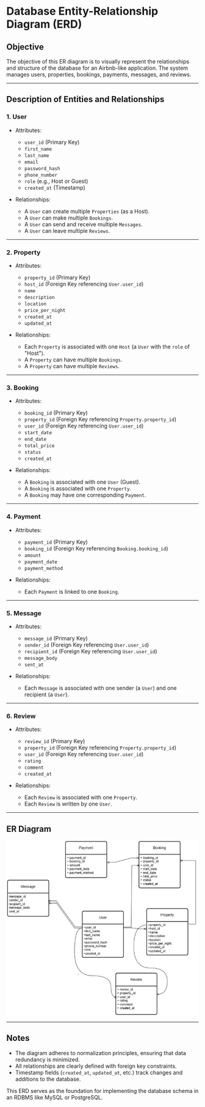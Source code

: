 # Database Entity-Relationship Diagram (ERD)

## Objective
The objective of this ER diagram is to visually represent the relationships and structure of the database for an Airbnb-like application. The system manages users, properties, bookings, payments, messages, and reviews.

---

## Description of Entities and Relationships

### 1. **User**
- Attributes:
  - `user_id` (Primary Key)
  - `first_name`
  - `last_name`
  - `email`
  - `password_hash`
  - `phone_number`
  - `role` (e.g., Host or Guest)
  - `created_at` (Timestamp)

- Relationships:
  - A `User` can create multiple `Properties` (as a Host).
  - A `User` can make multiple `Bookings`.
  - A `User` can send and receive multiple `Messages`.
  - A `User` can leave multiple `Reviews`.

---

### 2. **Property**
- Attributes:
  - `property_id` (Primary Key)
  - `host_id` (Foreign Key referencing `User.user_id`)
  - `name`
  - `description`
  - `location`
  - `price_per_night`
  - `created_at`
  - `updated_at`

- Relationships:
  - Each `Property` is associated with one `Host` (a `User` with the `role` of "Host").
  - A `Property` can have multiple `Bookings`.
  - A `Property` can have multiple `Reviews`.

---

### 3. **Booking**
- Attributes:
  - `booking_id` (Primary Key)
  - `property_id` (Foreign Key referencing `Property.property_id`)
  - `user_id` (Foreign Key referencing `User.user_id`)
  - `start_date`
  - `end_date`
  - `total_price`
  - `status`
  - `created_at`

- Relationships:
  - A `Booking` is associated with one `User` (Guest).
  - A `Booking` is associated with one `Property`.
  - A `Booking` may have one corresponding `Payment`.

---

### 4. **Payment**
- Attributes:
  - `payment_id` (Primary Key)
  - `booking_id` (Foreign Key referencing `Booking.booking_id`)
  - `amount`
  - `payment_date`
  - `payment_method`

- Relationships:
  - Each `Payment` is linked to one `Booking`.

---

### 5. **Message**
- Attributes:
  - `message_id` (Primary Key)
  - `sender_id` (Foreign Key referencing `User.user_id`)
  - `recipient_id` (Foreign Key referencing `User.user_id`)
  - `message_body`
  - `sent_at`

- Relationships:
  - Each `Message` is associated with one sender (a `User`) and one recipient (a `User`).

---

### 6. **Review**
- Attributes:
  - `review_id` (Primary Key)
  - `property_id` (Foreign Key referencing `Property.property_id`)
  - `user_id` (Foreign Key referencing `User.user_id`)
  - `rating`
  - `comment`
  - `created_at`

- Relationships:
  - Each `Review` is associated with one `Property`.
  - Each `Review` is written by one `User`.

---

## ER Diagram

![Entity-Relationship Diagram](./alx-db-airbnb-erm.drawio.png)

---

## Notes
- The diagram adheres to normalization principles, ensuring that data redundancy is minimized.
- All relationships are clearly defined with foreign key constraints.
- Timestamp fields (`created_at`, `updated_at`, etc.) track changes and additions to the database.

This ERD serves as the foundation for implementing the database schema in an RDBMS like MySQL or PostgreSQL.
